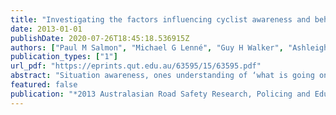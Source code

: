 ```yaml
---
title: "Investigating the factors influencing cyclist awareness and behaviour: an on-road study of cyclist situation awareness"
date: 2013-01-01
publishDate: 2020-07-26T18:45:18.536915Z
authors: ["Paul M Salmon", "Michael G Lenné", "Guy H Walker", "Ashleigh Filtness", " others"]
publication_types: ["1"]
url_pdf: "https://eprints.qut.edu.au/63595/15/63595.pdf"
abstract: "Situation awareness, ones understanding of ‘what is going on’, is a critical commodity for road users. Although the concept has received much attention in the driving context, situation awareness in vulnerable road users, such as cyclists, remains unexplored. This paper presents the findings from an exploratory on-road study of cyclist situation awareness, the aim of which was to explore how cyclists develop situation awareness, what their situation awareness comprises, and what the causes of degraded cyclist situation awareness may be. Twenty participants cycled a pre-defined urban on-road study route. A range of data were collected, including verbal protocols, forward scene video and rear video, and a network analysis procedure was used to describe and assess cyclist situation awareness. The analysis produced a number of key findings regarding cyclist situation awareness, including the potential for cyclists’ awareness of other road users to be degraded due to additional situation awareness and decision making requirements that are placed on them in certain road situations. Strategies for improving cyclists’ situation awareness are discussed."
featured: false
publication: "*2013 Australasian Road Safety Research, Policing and Education Conference. Australasian College of Road Safety (ACRS), Australia, pp. 1-10*"
---
```


